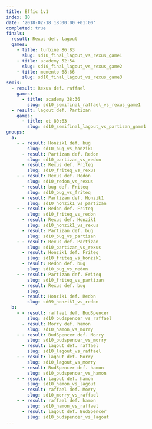 ```yaml
---
title: Effic 1v1
index: 10
date: '2018-02-18 18:00:00 +01:00'
completed: true
finals:
  result: Rexus def. lagout
  games:
    - title: turbine 86:83
      slug: sd10_final_lagout_vs_rexus_game1
    - title: academy 52:54
      slug: sd10_final_lagout_vs_rexus_game2
    - title: memento 68:66
      slug: sd10_final_lagout_vs_rexus_game3
semis:
  - result: Rexus def. raffael
    games:
      - title: academy 38:36
        slug: sd10_semifinal_raffael_vs_rexus_game1
  - result: lagout def. Partizan
    games:
      - title: ot 80:63
        slug: sd10_semifinal_lagout_vs_partizan_game1
groups:
  a:
    - - result: Honzik1 def. bug
        slug: sd10_bug_vs_honzik1
      - result: Partizan def. Redon
        slug: sd10_partizan_vs_redon
      - result: Rexus def. Friteq
        slug: sd10_friteq_vs_rexus
    - - result: Rexus def. Redon
        slug: sd10_redon_vs_rexus
      - result: bug def. Friteq
        slug: sd10_bug_vs_friteq
      - result: Partizan def. Honzik1
        slug: sd10_honzik1_vs_partizan
    - - result: Redon def. Friteq
        slug: sd10_friteq_vs_redon
      - result: Rexus def. Honzik1
        slug: sd10_honzik1_vs_rexus
      - result: Partizan def. bug
        slug: sd10_bug_vs_partizan
    - - result: Rexus def. Partizan
        slug: sd10_partizan_vs_rexus
      - result: Honzik1 def. Friteq
        slug: sd10_friteq_vs_honzik1
      - result: Redon def. bug
        slug: sd10_bug_vs_redon
    - - result: Partizan def. Friteq
        slug: sd10_friteq_vs_partizan
      - result: Rexus def. bug
        slug: 
      - result: Honzik1 def. Redon
        slug: sd09_honzik1_vs_redon
  b:
    - - result: raffael def. BudSpencer
        slug: sd10_budspencer_vs_raffael
      - result: Morry def. hamon
        slug: sd10_hamon_vs_morry
    - - result: BudSpencer def. Morry
        slug: sd10_budspencer_vs_morry
      - result: lagout def. raffael
        slug: sd10_lagout_vs_raffael
    - - result: lagout def. Morry
        slug: sd10_lagout_vs_morry
      - result: BudSpencer def. hamon
        slug: sd10_budspencer_vs_hamon
    - - result: lagout def. hamon
        slug: sd10_hamon_vs_lagout
      - result: raffael def. Morry
        slug: sd10_morry_vs_raffael
    - - result: raffael def. hamon
        slug: sd10_hamon_vs_raffael
      - result: lagout def. BudSpencer
        slug: sd10_budspencer_vs_lagout
---
```

